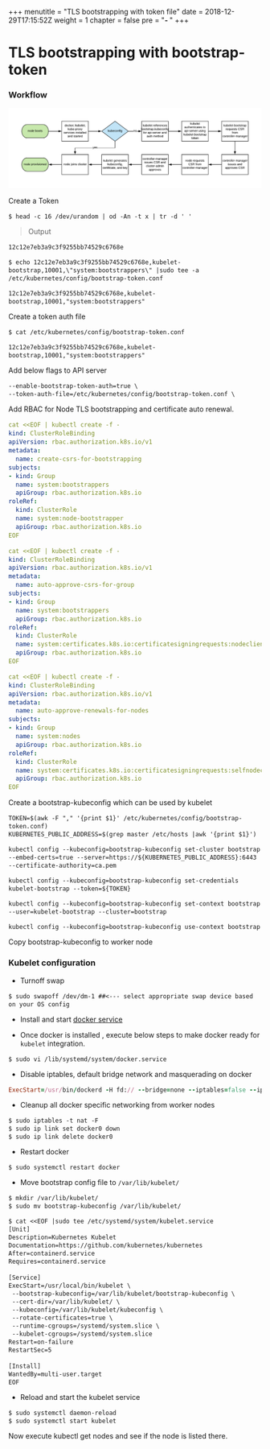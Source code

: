 +++
menutitle = "TLS bootstrapping with token file"
date = 2018-12-29T17:15:52Z
weight = 1
chapter = false
pre = "<b>- </b>"
+++

# TLS bootstrapping with bootstrap-token

### Workflow

![TLS Bootstrap](tls-boot-strapping.png?classes=shadow)


Create a Token

```
$ head -c 16 /dev/urandom | od -An -t x | tr -d ' '
```

>Output

```
12c12e7eb3a9c3f9255bb74529c6768e
```

```
$ echo 12c12e7eb3a9c3f9255bb74529c6768e,kubelet-bootstrap,10001,\"system:bootstrappers\" |sudo tee -a /etc/kubernetes/config/bootstrap-token.conf
```

```
12c12e7eb3a9c3f9255bb74529c6768e,kubelet-bootstrap,10001,"system:bootstrappers"
```
Create a token auth file

```
$ cat /etc/kubernetes/config/bootstrap-token.conf
```

```
12c12e7eb3a9c3f9255bb74529c6768e,kubelet-bootstrap,10001,"system:bootstrappers"
```

Add below flags to API server

```
--enable-bootstrap-token-auth=true \
--token-auth-file=/etc/kubernetes/config/bootstrap-token.conf \
```


Add RBAC for Node TLS bootstrapping and certificate auto renewal.

```yaml
cat <<EOF | kubectl create -f -
kind: ClusterRoleBinding
apiVersion: rbac.authorization.k8s.io/v1
metadata:
  name: create-csrs-for-bootstrapping
subjects:
- kind: Group
  name: system:bootstrappers
  apiGroup: rbac.authorization.k8s.io
roleRef:
  kind: ClusterRole
  name: system:node-bootstrapper
  apiGroup: rbac.authorization.k8s.io
EOF
```

```yaml
cat <<EOF | kubectl create -f -
kind: ClusterRoleBinding
apiVersion: rbac.authorization.k8s.io/v1
metadata:
  name: auto-approve-csrs-for-group
subjects:
- kind: Group
  name: system:bootstrappers
  apiGroup: rbac.authorization.k8s.io
roleRef:
  kind: ClusterRole
  name: system:certificates.k8s.io:certificatesigningrequests:nodeclient
  apiGroup: rbac.authorization.k8s.io
EOF
```

```yaml
cat <<EOF | kubectl create -f -
kind: ClusterRoleBinding
apiVersion: rbac.authorization.k8s.io/v1
metadata:
  name: auto-approve-renewals-for-nodes
subjects:
- kind: Group
  name: system:nodes
  apiGroup: rbac.authorization.k8s.io
roleRef:
  kind: ClusterRole
  name: system:certificates.k8s.io:certificatesigningrequests:selfnodeclient
  apiGroup: rbac.authorization.k8s.io
EOF
```

Create a bootstrap-kubeconfig which can be used by kubelet

```shell
TOKEN=$(awk -F "," '{print $1}' /etc/kubernetes/config/bootstrap-token.conf)
KUBERNETES_PUBLIC_ADDRESS=$(grep master /etc/hosts |awk '{print $1}')
```

```shell
kubectl config --kubeconfig=bootstrap-kubeconfig set-cluster bootstrap --embed-certs=true --server=https://${KUBERNETES_PUBLIC_ADDRESS}:6443 --certificate-authority=ca.pem
```

```shell
kubectl config --kubeconfig=bootstrap-kubeconfig set-credentials kubelet-bootstrap --token=${TOKEN}
```

```shell
kubectl config --kubeconfig=bootstrap-kubeconfig set-context bootstrap --user=kubelet-bootstrap --cluster=bootstrap
````

```shell
kubectl config --kubeconfig=bootstrap-kubeconfig use-context bootstrap
```

Copy bootstrap-kubeconfig to worker node

### Kubelet configuration

- Turnoff swap

```shell
$ sudo swapoff /dev/dm-1 ##<--- select appropriate swap device based on your OS config
```
- Install and start [docker service](/02-installation/04-docker-install/)

- Once docker is installed , execute below steps to make docker ready for `kubelet` integration.

```shell
$ sudo vi /lib/systemd/system/docker.service
```

- Disable iptables, default bridge network and masquerading on docker

```ruby
ExecStart=/usr/bin/dockerd -H fd:// --bridge=none --iptables=false --ip-masq=false
```

- Cleanup all docker specific networking from worker nodes

```shell
$ sudo iptables -t nat -F
$ sudo ip link set docker0 down
$ sudo ip link delete docker0
```
- Restart docker

```shell
$ sudo systemctl restart docker
```

- Move bootstrap config file to `/var/lib/kubelet/`

```shell
$ mkdir /var/lib/kubelet/
$ sudo mv bootstrap-kubeconfig /var/lib/kubelet/  
```

```shell
$ cat <<EOF |sudo tee /etc/systemd/system/kubelet.service
[Unit]
Description=Kubernetes Kubelet
Documentation=https://github.com/kubernetes/kubernetes
After=containerd.service
Requires=containerd.service

[Service]
ExecStart=/usr/local/bin/kubelet \
 --bootstrap-kubeconfig=/var/lib/kubelet/bootstrap-kubeconfig \
 --cert-dir=/var/lib/kubelet/ \
 --kubeconfig=/var/lib/kubelet/kubeconfig \
 --rotate-certificates=true \
 --runtime-cgroups=/systemd/system.slice \
 --kubelet-cgroups=/systemd/system.slice
Restart=on-failure
RestartSec=5

[Install]
WantedBy=multi-user.target
EOF
```

- Reload and start the kubelet service

```shell
$ sudo systemctl daemon-reload
$ sudo systemctl start kubelet
```

Now execute kubectl get nodes and see if the node is listed there.

